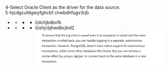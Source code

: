 
4-Select Oracle Client as the driver for the data source.<br>
5-hjcdgcufdgwyfghcbf chwbdhfugv3rjb<br>
- - - - i)dchjbdbvfk<br>
- - - - ii)shjcbjhwdbcjhd2<br>
![Added Image](./Screenshot-2024-11-06-110901.png)
